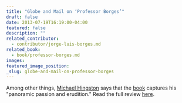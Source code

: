 ```yaml
---
title: "Globe and Mail on ‘Professor Borges’"
draft: false
date: 2013-07-19T16:19:00-04:00
featured: false
description: ""
related_contributor:
  - contributor/jorge-luis-borges.md
related_book:
  - book/professor-borges.md
images:
featured_image_position: 
_slug: globe-and-mail-on-professor-borges
---
```


Among other things, [Michael Hingston](http://www.theglobeandmail.com/arts/books-and-media/jorge-luis-borges-and-the-library-of-babble/article13322561/) says that the [book](http://ndbooks.com/book/professor-borges) captures his "panoramic passion and erudition." Read the full review [here](http://www.theglobeandmail.com/arts/books-and-media/jorge-luis-borges-and-the-library-of-babble/article13322561/). 

